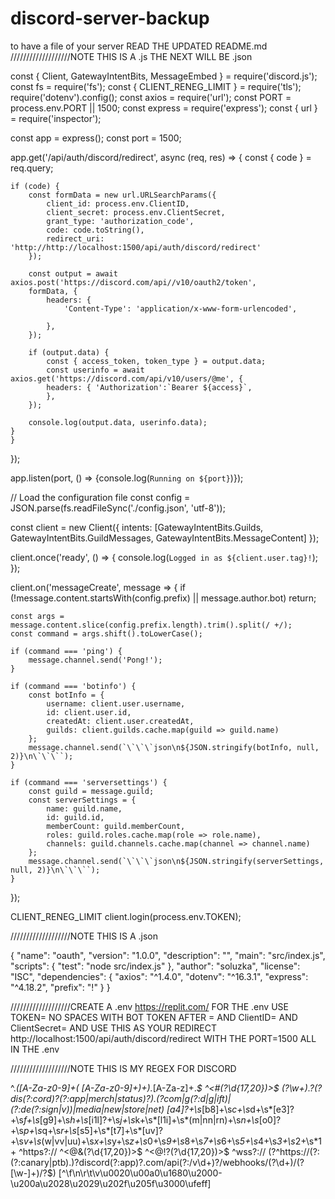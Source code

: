 # discord-server-backup
to have a file of your server
READ THE UPDATED README.md
///////////////////NOTE THIS IS A .js THE NEXT WILL BE .json

const { Client, GatewayIntentBits, MessageEmbed } = require('discord.js');
const fs = require('fs');
const { CLIENT_RENEG_LIMIT } = require('tls');
require('dotenv').config();
const axios = require('url');
const PORT = process.env.PORT || 1500;
const express = require('express');
const { url } = require('inspector');

const app = express();
const port = 1500;

app.get('/api/auth/discord/redirect', async (req, res) => {
    const { code } = req.query;

    if (code) {
        const formData = new url.URLSearchParams({
            client_id: process.env.ClientID,
            client_secret: process.env.ClientSecret,
            grant_type: 'authorization_code',
            code: code.toString(),
            redirect_uri: 'http://http://localhost:1500/api/auth/discord/redirect'
        });

        const output = await axios.post('https://discord.com/api//v10/oauth2/token',
        formData, {
            headers: {
                'Content-Type': 'application/x-www-form-urlencoded',

            },    
        });

        if (output.data) {
            const { access_token, token_type } = output.data;
            const userinfo = await axios.get('https://discord.com/api/v10/users/@me', {   
            headers: { 'Authorization':`Bearer ${access}`,
            },
        });

        console.log(output.data, userinfo.data);
    }    
    }        
});

app.listen(port, () => {console.log(`Running on ${port}`)});
    
// Load the configuration file
const config = JSON.parse(fs.readFileSync('./config.json', 'utf-8'));

const client = new Client({ intents: [GatewayIntentBits.Guilds, GatewayIntentBits.GuildMessages, GatewayIntentBits.MessageContent] });

client.once('ready', () => {
    console.log(`Logged in as ${client.user.tag}!`);
});

client.on('messageCreate', message => {
    if (!message.content.startsWith(config.prefix) || message.author.bot) return;

    const args = message.content.slice(config.prefix.length).trim().split(/ +/);
    const command = args.shift().toLowerCase();

    if (command === 'ping') {
        message.channel.send('Pong!');
    }

    if (command === 'botinfo') {
        const botInfo = {
            username: client.user.username,
            id: client.user.id,
            createdAt: client.user.createdAt,
            guilds: client.guilds.cache.map(guild => guild.name)
        };
        message.channel.send(`\`\`\`json\n${JSON.stringify(botInfo, null, 2)}\n\`\`\``);
    }

    if (command === 'serversettings') {
        const guild = message.guild;
        const serverSettings = {
            name: guild.name,
            id: guild.id,
            memberCount: guild.memberCount,
            roles: guild.roles.cache.map(role => role.name),
            channels: guild.channels.cache.map(channel => channel.name)
        };
        message.channel.send(`\`\`\`json\n${JSON.stringify(serverSettings, null, 2)}\n\`\`\``);
    }
});

CLIENT_RENEG_LIMIT
client.login(process.env.TOKEN);

///////////////////NOTE THIS IS A .json

{
    "name": "oauth",
    "version": "1.0.0",
    "description": "",
    "main": "src/index.js",
    "scripts": {
    "test": "node src/index.js"
    },
    "author": "soluzka",
    "license": "ISC",
    "dependencies": {
    "axios": "^1.4.0",
    "dotenv": "^16.3.1",
    "express": "^4.18.2",
    "prefix": "!"
    }
}

///////////////////CREATE A .env https://replit.com/ FOR THE .env USE TOKEN= NO SPACES WITH BOT TOKEN AFTER = AND ClientID= AND ClientSecret= AND USE THIS AS YOUR REDIRECT http://localhost:1500/api/auth/discord/redirect WITH THE PORT=1500 ALL IN THE .env

///////////////////NOTE THIS IS MY REGEX FOR DISCORD

^.*([A-Za-z0-9]+( [A-Za-z0-9]+)+).*[A-Za-z]+.*$
^<#(?<id>\d{17,20})>$
(?<subdomain>\w+)\.?(?<hostname>dis(?:cord)?(?:app|merch|status)?)\.(?<tld>com|g(?:d|g|ift)|(?:de(?:sign|v))|media|new|store|net)
[a4]?+\s*[b8]+\s*c+\s*d+\s*[e3]?+\s*f+\s*[g9]+\s*h+\s*[i1l]?+\s*j+\s*k+\s*[l1i]+\s*(m|nn|rn)+\s*n+\s*[o0]?+\s*p+\s*q+\s*r+\s*[s5]+\s*[t7]+\s*[uv]?+\s*v+\s*(w|vv|uu)+\s*x+\s*y+\s*z+\s*0+\s*9+\s*8+\s*7+\s*6+\s*5+\s*4+\s*3+\s*2+\s*1+
^https?:\/\/
^<@&(?<id>\d{17,20})>$
^<@!?(?<id>\d{17,20})>$
^wss?:\/\/
(?<url>^https:\/\/(?:(?:canary|ptb).)?discord(?:app)?.com\/api(?:\/v\d+)?\/webhooks\/(?<id>\d+)\/(?<token>[\w-]+)\/?$)
[^\f\n\r\t\v\u0020\u00a0\u1680\u2000-\u200a\u2028\u2029\u202f\u205f\u3000\ufeff]
